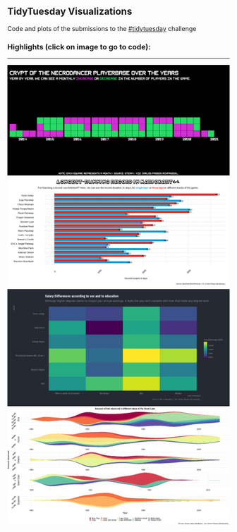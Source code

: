 ## TidyTuesday Visualizations

Code and plots of the submissions to the [#tidytuesday](https://github.com/rfordatascience/tidytuesday) challenge

### Highlights (click on image to go to code): <br>
---
<div class="row"> 
  <div class="column">
	<a href="2021/week12/steam_games.R"><img src="2021/week12/crypt_necrodancer.png"></a>
	<a href="2021/week22/mariokart.R"><img src="2021/week22/mariokarti_plot.png"></a>
	<a href="2021/week23/askamanager.R"><img src="2021/week23/salary_survey.png"></a>
	  <a href="2021/week24/fish.R"><img src="2021/week24/fish_lakes.png"></a>
  	
  </div>
</div>
